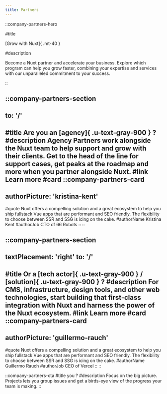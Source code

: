 ```yaml
---
title: Partners
---
```


::company-partners-hero

#title

[Grow with Nuxt]{ .mt-40 }

#description

Become a Nuxt partner and accelerate your business. Explore which program can help you grow faster, combining your expertise and services with our unparalleled commitment to your success.

::

::company-partners-section
---
to: '/'
---
#title
Are you an [agency]{ .u-text-gray-900 } ?
#description
Agency Partners work alongside the Nuxt team to help support and grow with their clients. Get to the head of the line for support cases, get peaks at the roadmap and more when you partner alongside Nuxt.
#link
Learn more
#card
  ::company-partners-card
  ---
  authorPicture: 'kristina-kent'
  ---
  #quote
  Nuxt offers a compelling solution and a great ecosystem to help you ship fullstack Vue apps that are performant and SEO friendly. The flexibility to choose between SSR and SSG is icing on the cake.
  #authorName
  Kristina Kent
  #authorJob
  CTO of 66 Robots
  ::
::

::company-partners-section
---
textPlacement: 'right'
to: '/'
---
#title
Or a [tech actor]{ .u-text-gray-900 } / [solution]{ .u-text-gray-900 } ?
#description
For CMS, infrastructure, design tools, and other web technologies, start building that first-class integration with Nuxt and harness the power of the Nuxt ecosystem.
#link
Learn more
#card
  ::company-partners-card
  ---
  authorPicture: 'guillermo-rauch'
  ---
  #quote
  Nuxt offers a compelling solution and a great ecosystem to help you ship fullstack Vue apps that are performant and SEO friendly. The flexibility to choose between SSR and SSG is icing on the cake.
  #authorName
  Guillermo Rauch
  #authorJob
  CEO of Vercel
  ::
::

::company-partners-cta
#title
you ?
#description
Focus on the big picture. Projects lets you group issues and get a birds-eye view of the progress your team is making.
::
